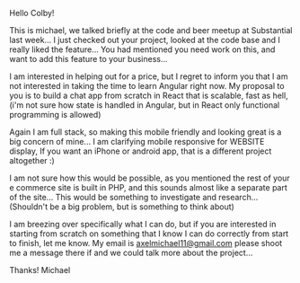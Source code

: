 Hello Colby!

This is michael, we talked briefly at the code and beer meetup at Substantial last week... I just checked out your project, looked at the code base and I really liked the feature... You had mentioned you need work on this, and want to add this feature to your business...

I am interested in helping out for a price, but I regret to inform you that I am not interested in taking the time to learn Angular right now. My proposal to you is to build a chat app from scratch in React that is scalable, fast as hell, (i'm not sure how state is handled in Angular, but in React only functional programming is allowed)

Again I am full stack, so making this mobile friendly and looking great is a big concern of mine... I am clarifying mobile responsive for WEBSITE display, If you want an iPhone or android app, that is a different project altogether :)

I am not sure how this would be possible, as you mentioned the rest of your e commerce site is built in PHP, and this sounds almost like a separate part of the site... This would be something to investigate and research... (Shouldn't be a big problem, but is something to think about)

I am breezing over specifically what I can do, but if you are interested in starting from scratch on something that I know I can do correctly from start to finish, let me know. My email is axelmichael11@gmail.com please shoot me a message there if and we could talk more about the project...

Thanks!
Michael
